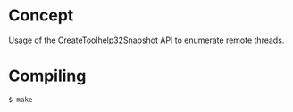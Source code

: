 # Concept

Usage of the CreateToolhelp32Snapshot API to enumerate remote threads.

# Compiling

```bash
$ make
```